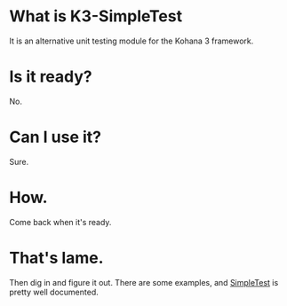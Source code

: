 # What is K3-SimpleTest

It is an alternative unit testing module for the Kohana 3 framework.

# Is it ready?

No.

# Can I use it?

Sure.

# How.

Come back when it's ready.

# That's lame.

Then dig in and figure it out.  There are some examples, and [SimpleTest](http://www.simpletest.org/) is pretty well documented.
